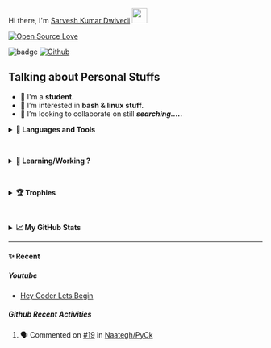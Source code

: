 <!-- markdownlint-disable MD041 MD033 MD001 -->

Hi there, I'm [Sarvesh Kumar Dwivedi](https://github.com/sarvesh4396)
<img src="https://camo.githubusercontent.com/e8e7b06ecf583bc040eb60e44eb5b8e0ecc5421320a92929ce21522dbc34c891/68747470733a2f2f6d656469612e67697068792e636f6d2f6d656469612f6876524a434c467a6361737252346961377a2f67697068792e676966" width="30" height="30">

[![Open Source Love](https://badges.frapsoft.com/os/v1/open-source.svg?v=103)](https://github.com/ellerbrock/open-source-badges/)
&nbsp; <!-- line break -->

![badge](https://visitor-badge.laobi.icu/badge?page_id=sarvesh4396.sarvesh4396)
[![Github](https://img.shields.io/github/followers/sarvesh4396?label=Follow&style=social)](https://github.com/sarvesh4396)

## Talking about Personal Stuffs

- 🏢 I'm a **student.**
- 👀 I’m interested in **bash & linux stuff.**
- 💞️ I’m looking to collaborate on still **_searching....._**

<details>
<summary><strong>🧰 Languages and Tools</strong></summary>
&nbsp;  <!-- line break -->

<p align="center">
<img src="https://raw.githubusercontent.com/github/explore/80688e429a7d4ef2fca1e82350fe8e3517d3494d/topics/python/python.png" width="50" height="50">
<img src="https://tinyurl.com/rr23ssu8" width="50" height="50">
<img src="https://raw.githubusercontent.com/github/explore/80688e429a7d4ef2fca1e82350fe8e3517d3494d/topics/c/c.png" width="50" height="50">
<img src="https://raw.githubusercontent.com/github/explore/80688e429a7d4ef2fca1e82350fe8e3517d3494d/topics/dart/dart.png" width="50" height="50">
<img src="https://raw.githubusercontent.com/github/explore/80688e429a7d4ef2fca1e82350fe8e3517d3494d/topics/flutter/flutter.png" width="50" height="50">
<img src="https://raw.githubusercontent.com/github/explore/80688e429a7d4ef2fca1e82350fe8e3517d3494d/topics/visual-studio-code/visual-studio-code.png" width="50" height="50">
<img src="https://raw.githubusercontent.com/github/explore/80688e429a7d4ef2fca1e82350fe8e3517d3494d/topics/android/android.png" width="50" height="50">
<img src="https://raw.githubusercontent.com/github/explore/80688e429a7d4ef2fca1e82350fe8e3517d3494d/topics/mysql/mysql.png" width="50" height="50">
<img src="https://raw.githubusercontent.com/github/explore/80688e429a7d4ef2fca1e82350fe8e3517d3494d/topics/sql/sql.png" width="50" height="50">
<img src="https://raw.githubusercontent.com/github/explore/80688e429a7d4ef2fca1e82350fe8e3517d3494d/topics/git/git.png" width="50" height="50">
<img src="https://raw.githubusercontent.com/github/explore/78df643247d429f6cc873026c0622819ad797942/topics/github/github.png" width="50" height="50">
<img src="https://raw.githubusercontent.com/github/explore/80688e429a7d4ef2fca1e82350fe8e3517d3494d/topics/terminal/terminal.png" width="50" height="50">
<img src="https://raw.githubusercontent.com/github/explore/80688e429a7d4ef2fca1e82350fe8e3517d3494d/topics/linux/linux.png" width="50" height="50">
<img src="https://raw.githubusercontent.com/github/explore/80688e429a7d4ef2fca1e82350fe8e3517d3494d/topics/bash/bash.png" width="50" height="50">
</p>

</details>

&nbsp; <!-- line break -->

<details>
<summary><strong>🌱 Learning/Working ?</strong></summary>&nbsp;  <!-- line break -->

- Flutter
- AI and ML
- Frontend Development
<!-- - Building: [GitFolio](https://github.com/sarvesh4396/GitFolio) -->

</details>

&nbsp; <!-- line break -->

<details>
<summary><strong>🏆 Trophies</strong></summary>
&nbsp;  <!-- line break -->

[![trophy](https://github-profile-trophy.vercel.app/?username=sarvesh4396)](https://github.com/ryo-ma/github-profile-trophy)

</details>

&nbsp; <!-- line break -->

<details>

<summary>
<strong>📈 My GitHub Stats</strong></summary>&nbsp;  <!-- line break -->

![Sarvesh4396's github stats](https://github-readme-stats.vercel.app/api?username=sarvesh4396&show_icons=true&hide_border=true&&count_private=true&hide_border=true&title_color=000)
![Top Langs](https://github-readme-stats.vercel.app/api/top-langs/?username=sarvesh4396&layout=compact&hide_border=true&title_color=000&langs_count=8)

![GitHub Streak](https://github-readme-streak-stats.herokuapp.com?user=sarvesh4396&theme=flag-india&hide_border=true&ring=DD2727&sideNums=100303B8&stroke=DD2727)

</details>

---

#### ✨ Recent

##### Youtube

<!-- YOUTUBE:START -->
- [Hey Coder Lets Begin](https://www.youtube.com/watch?v=ixWx_DqGTb0)
<!-- YOUTUBE:END -->

##### Github Recent Activities

<!--START_SECTION:activity-->

1. 🗣 Commented on [#19](https://github.com/Naategh/PyCk/issues/19) in [Naategh/PyCk](https://github.com/Naategh/PyCk)
<!--END_SECTION:activity-->

<!---
sarvesh4396/sarvesh4396 is a ✨ special ✨ repository because its `README.md` (this file) appears on your GitHub profile.
You can click the Preview link to take a look at your changes.
--->
